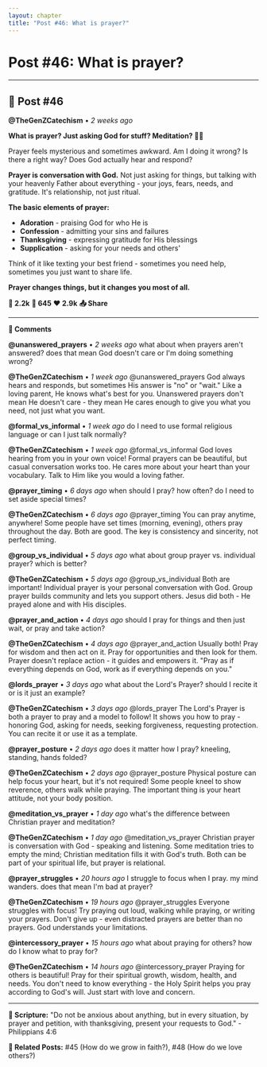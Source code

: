 ```yaml
---
layout: chapter
title: "Post #46: What is prayer?"
---
```

# Post #46: What is prayer?

---

## 📱 Post #46

**@TheGenZCatechism** • *2 weeks ago*

**What is prayer? Just asking God for stuff? Meditation? 🙏✨**

Prayer feels mysterious and sometimes awkward. Am I doing it wrong? Is there a right way? Does God actually hear and respond?

**Prayer is conversation with God.** Not just asking for things, but talking with your heavenly Father about everything - your joys, fears, needs, and gratitude. It's relationship, not just ritual.

**The basic elements of prayer:**
- **Adoration** - praising God for who He is
- **Confession** - admitting your sins and failures  
- **Thanksgiving** - expressing gratitude for His blessings
- **Supplication** - asking for your needs and others'

Think of it like texting your best friend - sometimes you need help, sometimes you just want to share life.

**Prayer changes things, but it changes you most of all.**

**💭 2.2k** **🔄 645** **❤️ 2.9k** **📤 Share**

---

**💬 Comments**

**@unanswered_prayers** • *2 weeks ago*
what about when prayers aren't answered? does that mean God doesn't care or I'm doing something wrong?

**@TheGenZCatechism** • *1 week ago*
@unanswered_prayers God always hears and responds, but sometimes His answer is "no" or "wait." Like a loving parent, He knows what's best for you. Unanswered prayers don't mean He doesn't care - they mean He cares enough to give you what you need, not just what you want.

**@formal_vs_informal** • *1 week ago*
do I need to use formal religious language or can I just talk normally?

**@TheGenZCatechism** • *1 week ago*
@formal_vs_informal God loves hearing from you in your own voice! Formal prayers can be beautiful, but casual conversation works too. He cares more about your heart than your vocabulary. Talk to Him like you would a loving father.

**@prayer_timing** • *6 days ago*
when should I pray? how often? do I need to set aside special times?

**@TheGenZCatechism** • *6 days ago*
@prayer_timing You can pray anytime, anywhere! Some people have set times (morning, evening), others pray throughout the day. Both are good. The key is consistency and sincerity, not perfect timing.

**@group_vs_individual** • *5 days ago*
what about group prayer vs. individual prayer? which is better?

**@TheGenZCatechism** • *5 days ago*
@group_vs_individual Both are important! Individual prayer is your personal conversation with God. Group prayer builds community and lets you support others. Jesus did both - He prayed alone and with His disciples.

**@prayer_and_action** • *4 days ago*
should I pray for things and then just wait, or pray and take action?

**@TheGenZCatechism** • *4 days ago*
@prayer_and_action Usually both! Pray for wisdom and then act on it. Pray for opportunities and then look for them. Prayer doesn't replace action - it guides and empowers it. "Pray as if everything depends on God, work as if everything depends on you."

**@lords_prayer** • *3 days ago*
what about the Lord's Prayer? should I recite it or is it just an example?

**@TheGenZCatechism** • *3 days ago*
@lords_prayer The Lord's Prayer is both a prayer to pray and a model to follow! It shows you how to pray - honoring God, asking for needs, seeking forgiveness, requesting protection. You can recite it or use it as a template.

**@prayer_posture** • *2 days ago*
does it matter how I pray? kneeling, standing, hands folded?

**@TheGenZCatechism** • *2 days ago*
@prayer_posture Physical posture can help focus your heart, but it's not required! Some people kneel to show reverence, others walk while praying. The important thing is your heart attitude, not your body position.

**@meditation_vs_prayer** • *1 day ago*
what's the difference between Christian prayer and meditation?

**@TheGenZCatechism** • *1 day ago*
@meditation_vs_prayer Christian prayer is conversation with God - speaking and listening. Some meditation tries to empty the mind; Christian meditation fills it with God's truth. Both can be part of your spiritual life, but prayer is relational.

**@prayer_struggles** • *20 hours ago*
I struggle to focus when I pray. my mind wanders. does that mean I'm bad at prayer?

**@TheGenZCatechism** • *19 hours ago*
@prayer_struggles Everyone struggles with focus! Try praying out loud, walking while praying, or writing your prayers. Don't give up - even distracted prayers are better than no prayers. God understands your limitations.

**@intercessory_prayer** • *15 hours ago*
what about praying for others? how do I know what to pray for?

**@TheGenZCatechism** • *14 hours ago*
@intercessory_prayer Praying for others is beautiful! Pray for their spiritual growth, wisdom, health, and needs. You don't need to know everything - the Holy Spirit helps you pray according to God's will. Just start with love and concern.

---

**📖 Scripture:** "Do not be anxious about anything, but in every situation, by prayer and petition, with thanksgiving, present your requests to God." - Philippians 4:6

**🔗 Related Posts:** #45 (How do we grow in faith?), #48 (How do we love others?) 
